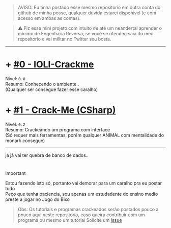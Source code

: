 > AVISO: Eu tinha postado esse mesmo repositorio em outra conta do github de minha posse, qualquer duvida estarei disponivel (e com acesso em ambas as contas).

> ⚠️ Fiz esse mini projeto com intuito de até um neandertal aprender o minimo de Engenharia Reversa, se você se ofendeu saia do meu repositorio e vai militar no Twitter seu bosta.

---

# + [#0 - IOLI-Crackme](https://github.com/sickshark2007/crack-me/tree/main/%230%20-%20IOLI-Crackme) 
Nivel: ```0.0```</br>
Resumo: Conhecendo o ambiente..</br>
(Qualquer ser consegue fazer esse caralho)

# + [#1 - Crack-Me (CSharp)](https://github.com/sickshark2007/crack-me/tree/main/%231%20-%20Crack-Me%20GUI)
Nivel: ```0.2```</br>
Resumo: Crackeando um programa com interface</br>
(Só requer mais ferramentas, porém qualquer ANIMAL com mentalidade do monark consegue)

---

já já vai ter quebra de banco de dados..

#
> [!IMPORTANT]
> Estou fazendo isto só, portanto vai demorar para um caralho pra eu postar tudo</br>
> Peço que tenha paciencia, sou apenas um estudadente do ensino medio preste a jogar no Jogo do Bixo</br>
> > Obs: Os tutoriais e programas crackeados serão postados pouco a pouco aqui neste repositorio, caso queira contribuir com um programa ou mesmo um tutorial Solicite um [Issue](https://github.com/sickshark2007/crack-me/issues)
